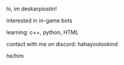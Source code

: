 hi, im deskarpiostin!

interested in in-game bots

learning: c++, python, HTML

contact with me on discord: hahayoutookind

he/him
<!---
Deskarpiostin/Deskarpiostin is a ✨ special ✨ repository because its `README.md` (this file) appears on your GitHub profile.
You can click the Preview link to take a look at your changes.
--->
